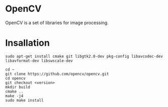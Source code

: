 # OpenCV

OpenCV is a set of libraries for image processing.


# Insallation

```
sudo apt-get install cmake git libgtk2.0-dev pkg-config libavcodec-dev libavformat-dev libswscale-dev
```

```
cd ~
git clone https://github.com/opencv/opencv.git
cd opencv
git checkout <version>
mkdir build
cmake ..
make -j4
sudo make install
```
